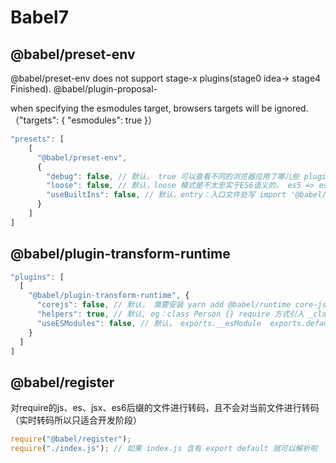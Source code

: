 # Babel7

## @babel/preset-env

@babel/preset-env does not support stage-x plugins(stage0 idea-> stage4 Finished).  @babel/plugin-proposal-

when specifying the esmodules target, browsers targets will be ignored.   （"targets": {  "esmodules": true  }）

```js
"presets": [
    [
      "@babel/preset-env",
      {
      	"debug": false, // 默认， true 可以查看不同的浏览器应用了哪儿些 plugin，哪儿些文件用了哪儿些 polyfills
      	"loose": false, // 默认，loose 模式是不太忠实于ES6语义的， es5 => es6 可能会出问题
        "useBuiltIns": false, // 默认，entry：入口文件处写 import '@babel/polyfill', 编译过程中替换掉； usage: 按需引入代码中用到的polyfill
      }
    ]
]
```

## @babel/plugin-transform-runtime

```js
"plugins": [
  [
    "@babel/plugin-transform-runtime", {
      "corejs": false, // 默认， 需要安装 yarn add @babel/runtime core-js --save，可以指定使用 @babel/runtime-corejs2  {"corejs": 2}
      "helpers": true, // 默认, eg：class Person {} require 方式引入 _classCallCheck2
      "useESModules": false, // 默认， exports.__esModule  exports.default
    }
  ]
]
```

## @babel/register

对require的js、es、jsx、es6后缀的文件进行转码，且不会对当前文件进行转码（实时转码所以只适合开发阶段）

```js
require("@babel/register");
require("./index.js"); // 如果 index.js 含有 export default 就可以解析啦
```
